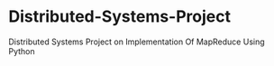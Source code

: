 # Distributed-Systems-Project
Distributed Systems Project on Implementation Of MapReduce Using Python
